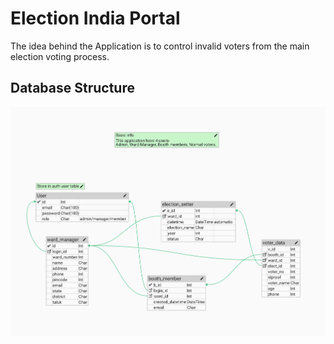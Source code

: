 # Election India Portal

The idea behind the Application is to control invalid voters from the main election voting process.

## Database Structure

![Database Structure](static/db_structure/db_structure.png)
